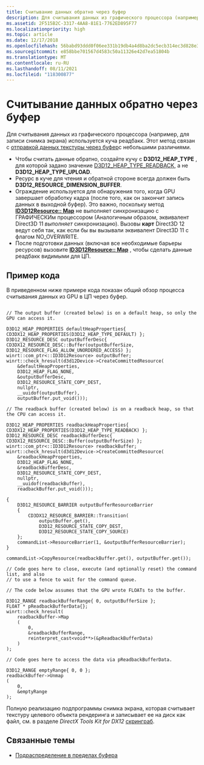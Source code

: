 ```yaml
---
title: Считывание данных обратно через буфер
description: Для считывания данных из графического процессора (например, для записи снимка экрана) используется куча реадбакк.
ms.assetid: 2F515B2C-3317-4AA8-81E1-7762ED895F77
ms.localizationpriority: high
ms.topic: article
ms.date: 12/17/2018
ms.openlocfilehash: 56babd93ddd0f06ee331b19db4a4d8ba2dc5ecb314ec3d828e3e3f7c4f4f9a7c
ms.sourcegitcommit: e858bbe701567d4583c50a11326e42d7ea51804b
ms.translationtype: MT
ms.contentlocale: ru-RU
ms.lasthandoff: 08/11/2021
ms.locfileid: "118300877"
---
```

# <a name="read-back-data-via-a-buffer"></a>Считывание данных обратно через буфер

Для считывания данных из графического процессора (например, для записи снимка экрана) используется куча реадбакк. Этот метод связан с [отправкой данных текстуры через буфер](upload-and-readback-of-texture-data.md)с небольшими различиями.

- Чтобы считать данные обратно, создайте кучу с **D3D12_HEAP_TYPE** , для которой задано значение [D3D12_HEAP_TYPE_READBACK](/windows/desktop/api/d3d12/ne-d3d12-d3d12_heap_type), а не **D3D12_HEAP_TYPE_UPLOAD**.
- Ресурс в куче для чтения и обратной стороне всегда должен быть **D3D12_RESOURCE_DIMENSION_BUFFER**.
- Ограждение используется для обнаружения того, когда GPU завершает обработку кадра (после того, как он закончит запись данных в выходной буфер). Это важно, поскольку метод [**ID3D12Resource:: Map**](/windows/desktop/api/d3d12/nf-d3d12-id3d12resource-map) не выполняет синхронизацию с ГРАФИЧЕСКИм процессором (Аналогичным образом, эквивалент Direct3D 11 *выполняет* синхронизацию). Вызовы **карт** Direct3D 12 ведут себя так, как если бы вы вызывали эквивалент Direct3D 11 с флагом NO_OVERWRITE.
- После подготовки данных (включая все необходимые барьеры ресурсов) вызовите [**ID3D12Resource:: Map**](/windows/desktop/api/d3d12/nf-d3d12-id3d12resource-map) , чтобы сделать данные реадбакк видимыми для ЦП.

## <a name="code-example"></a>Пример кода

В приведенном ниже примере кода показан общий обзор процесса считывания данных из GPU в ЦП через буфер.

```cppwinrt

// The output buffer (created below) is on a default heap, so only the GPU can access it.

D3D12_HEAP_PROPERTIES defaultHeapProperties{ CD3DX12_HEAP_PROPERTIES(D3D12_HEAP_TYPE_DEFAULT) };
D3D12_RESOURCE_DESC outputBufferDesc{ CD3DX12_RESOURCE_DESC::Buffer(outputBufferSize, D3D12_RESOURCE_FLAG_ALLOW_UNORDERED_ACCESS) };
winrt::com_ptr<::ID3D12Resource> outputBuffer;
winrt::check_hresult(d3d12Device->CreateCommittedResource(
    &defaultHeapProperties,
    D3D12_HEAP_FLAG_NONE,
    &outputBufferDesc,
    D3D12_RESOURCE_STATE_COPY_DEST,
    nullptr,
    __uuidof(outputBuffer),
    outputBuffer.put_void()));

// The readback buffer (created below) is on a readback heap, so that the CPU can access it.

D3D12_HEAP_PROPERTIES readbackHeapProperties{ CD3DX12_HEAP_PROPERTIES(D3D12_HEAP_TYPE_READBACK) };
D3D12_RESOURCE_DESC readbackBufferDesc{ CD3DX12_RESOURCE_DESC::Buffer(outputBufferSize) };
winrt::com_ptr<::ID3D12Resource> readbackBuffer;
winrt::check_hresult(d3d12Device->CreateCommittedResource(
    &readbackHeapProperties,
    D3D12_HEAP_FLAG_NONE,
    &readbackBufferDesc,
    D3D12_RESOURCE_STATE_COPY_DEST,
    nullptr,
    __uuidof(readbackBuffer),
    readbackBuffer.put_void()));

{
    D3D12_RESOURCE_BARRIER outputBufferResourceBarrier
    {
        CD3DX12_RESOURCE_BARRIER::Transition(
            outputBuffer.get(),
            D3D12_RESOURCE_STATE_COPY_DEST,
            D3D12_RESOURCE_STATE_COPY_SOURCE)
    };
    commandList->ResourceBarrier(1, &outputBufferResourceBarrier);
}

commandList->CopyResource(readbackBuffer.get(), outputBuffer.get());

// Code goes here to close, execute (and optionally reset) the command list, and also
// to use a fence to wait for the command queue.

// The code below assumes that the GPU wrote FLOATs to the buffer.

D3D12_RANGE readbackBufferRange{ 0, outputBufferSize };
FLOAT * pReadbackBufferData{};
winrt::check_hresult(
    readbackBuffer->Map
    (
        0,
        &readbackBufferRange,
        reinterpret_cast<void**>(&pReadbackBufferData)
    )
);

// Code goes here to access the data via pReadbackBufferData.

D3D12_RANGE emptyRange{ 0, 0 };
readbackBuffer->Unmap
(
    0,
    &emptyRange
);
```

Полную реализацию подпрограммы снимка экрана, которая считывает текстуру целевого объекта рендеринга и записывает ее на диск как файл, см. в разделе *DirectX Tools Kit for DX12* [скринграб](https://github.com/microsoft/DirectXTK12/blob/master/Src/ScreenGrab.cpp).

## <a name="related-topics"></a>Связанные темы

* [Подраспределение в пределах буфера](large-buffers.md)
